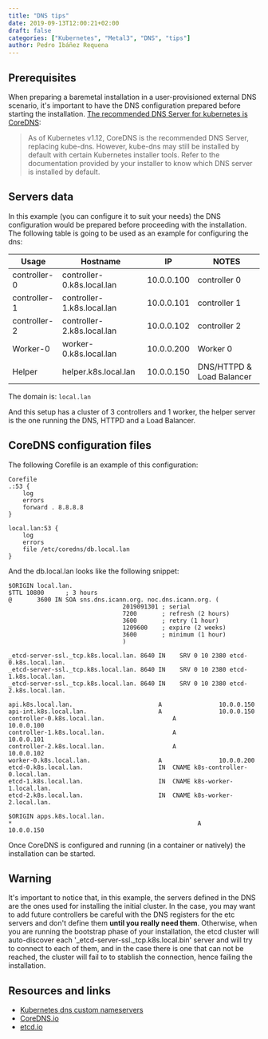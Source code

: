 ```yaml
---
title: "DNS tips"
date: 2019-09-13T12:00:21+02:00
draft: false
categories: ["Kubernetes", "Metal3", "DNS", "tips"]
author: Pedro Ibáñez Requena
---
```


## Prerequisites
When preparing a baremetal installation in a user-provisioned external DNS scenario, it's important
to have the DNS configuration prepared before starting the installation. [The recommended 
DNS Server for kubernetes is CoreDNS](https://kubernetes.io/docs/tasks/administer-cluster/dns-custom-nameservers/):

> As of Kubernetes v1.12, CoreDNS is the recommended DNS Server, replacing kube-dns. However, 
kube-dns may still be installed by default with certain Kubernetes installer tools. Refer to 
the documentation provided by your installer to know which DNS server is installed by default.

## Servers data
In this example (you can configure it to suit your needs) the DNS configuration would be prepared before proceeding
with the installation. The following table is going to be used as an example for configuring the dns:


| Usage     | Hostname                 | IP             | NOTES                                         |
|-----------|--------------------------|----------------|-----------------------------------------------|
| controller-0  | controller-0.k8s.local.lan  | 10.0.0.100     | controller 0                           |
| controller-1  | controller-1.k8s.local.lan  | 10.0.0.101     | controller 1                           |
| controller-2  | controller-2.k8s.local.lan  | 10.0.0.102     | controller 2                           |
| Worker-0  | worker-0.k8s.local.lan  | 10.0.0.200     | Worker 0                                       |
| Helper    | helper.k8s.local.lan    | 10.0.0.150     | DNS/HTTPD & Load Balancer                      |

The domain is: `local.lan`

And this setup has a cluster of 3 controllers and 1 worker, the helper server is the one running the DNS, HTTPD and a Load Balancer.


## CoreDNS configuration files
The following Corefile is an example of this configuration:
```
Corefile 
.:53 {
    log
    errors
    forward . 8.8.8.8
}

local.lan:53 {
    log
    errors
    file /etc/coredns/db.local.lan
}

```

And the db.local.lan looks like the following snippet:
```
$ORIGIN local.lan.
$TTL 10800      ; 3 hours
@       3600 IN SOA sns.dns.icann.org. noc.dns.icann.org. (
                                2019091301 ; serial
                                7200       ; refresh (2 hours)
                                3600       ; retry (1 hour)
                                1209600    ; expire (2 weeks)
                                3600       ; minimum (1 hour)
                                )

_etcd-server-ssl._tcp.k8s.local.lan. 8640 IN    SRV 0 10 2380 etcd-0.k8s.local.lan.
_etcd-server-ssl._tcp.k8s.local.lan. 8640 IN    SRV 0 10 2380 etcd-1.k8s.local.lan.
_etcd-server-ssl._tcp.k8s.local.lan. 8640 IN    SRV 0 10 2380 etcd-2.k8s.local.lan.

api.k8s.local.lan.                        A                10.0.0.150
api-int.k8s.local.lan.                    A                10.0.0.150
controller-0.k8s.local.lan.                   A                10.0.0.100
controller-1.k8s.local.lan.                   A                10.0.0.101
controller-2.k8s.local.lan.                   A                10.0.0.102
worker-0.k8s.local.lan.                   A                10.0.0.200
etcd-0.k8s.local.lan.                     IN  CNAME k8s-controller-0.local.lan.
etcd-1.k8s.local.lan.                     IN  CNAME k8s-worker-1.local.lan.
etcd-2.k8s.local.lan.                     IN  CNAME k8s-worker-2.local.lan.

$ORIGIN apps.k8s.local.lan.
*                                                    A                10.0.0.150

```

Once CoreDNS is configured and running (in a container or natively) the installation can be started.

## Warning

It's important to notice that, in this example, the servers defined in the DNS are the ones used for installing the initial cluster.
In the case, you may want to add future controllers be careful with the DNS registers for the etc servers and don't define them **until you really need them**.
Otherwise, when you are running the bootstrap phase of your installation, the etcd cluster will auto-discover each '_etcd-server-ssl._tcp.k8s.local.bin' server 
and will try to connect to each of them, and in the case there is one that can not be reached, the cluster will fail to to stablish the connection, hence failing the installation.


## Resources and links

* [Kubernetes dns custom nameservers](https://kubernetes.io/docs/tasks/administer-cluster/dns-custom-nameservers/)
* [CoreDNS.io](https://coredns.io/)
* [etcd.io](https://etcd.io/)
